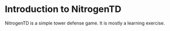 # Introduction to NitrogenTD

NitrogenTD is a simple tower defense game. It is mostly a learning exercise.